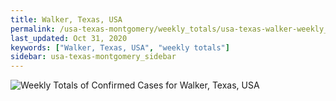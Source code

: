 ```yaml
---
title: Walker, Texas, USA
permalink: /usa-texas-montgomery/weekly_totals/usa-texas-walker-weekly_totals.html
last_updated: Oct 31, 2020
keywords: ["Walker, Texas, USA", "weekly totals"]
sidebar: usa-texas-montgomery_sidebar
---
```


![Weekly Totals of Confirmed Cases for Walker, Texas, USA](/covid_tracker/images/graphs/usa-texas-walker-weekly_totals_graph.png)
